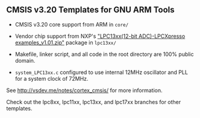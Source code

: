 ## CMSIS v3.20 Templates for GNU ARM Tools

* CMSIS v3.20 core support from ARM in `core/`

* Vendor chip support from NXP's ["LPC13xx(12-bit ADC)-LPCXpresso examples_v1.01.zip"](http://lpcware.com/content/nxpfile/lpcxpresso-example-projects-and-cmsis-library-lpc13151617454647) package in `lpc13xx/`

* Makefile, linker script, and all code in the root directory are 100% public domain.

* `system_LPC13xx.c` configured to use internal 12MHz oscillator and PLL for a system clock of 72MHz.

See http://vsdev.me/notes/cortex_cmsis/ for more information.

Check out the lpc8xx, lpc11xx, lpc13xx, and lpc17xx branches for other templates.

